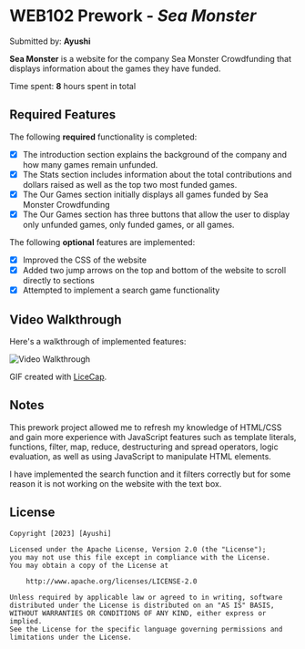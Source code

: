 # WEB102 Prework - *Sea Monster*

Submitted by: **Ayushi**

**Sea Monster** is a website for the company Sea Monster Crowdfunding that displays information about the games they have funded.

Time spent: **8** hours spent in total

## Required Features

The following **required** functionality is completed:

* [X] The introduction section explains the background of the company and how many games remain unfunded.
* [X] The Stats section includes information about the total contributions and dollars raised as well as the top two most funded games.
* [X] The Our Games section initially displays all games funded by Sea Monster Crowdfunding
* [X] The Our Games section has three buttons that allow the user to display only unfunded games, only funded games, or all games.

The following **optional** features are implemented:

* [X] Improved the CSS of the website
* [X] Added two jump arrows on the top and bottom of the website to scroll directly to sections
* [X] Attempted to implement a search game functionality

## Video Walkthrough

Here's a walkthrough of implemented features:

<img src='WalkThrough.gif' title='Video Walkthrough' width='' alt='Video Walkthrough' />

GIF created with [LiceCap](http://www.cockos.com/licecap/).

## Notes

This prework project allowed me to refresh my knowledge of HTML/CSS and gain more experience with JavaScript features such as template literals, functions, filter, map, reduce, destructuring and spread operators, logic evaluation, as well as using JavaScript to manipulate HTML elements.

I have implemented the search function and it filters correctly but for some reason it is not working on the website with the text box. 

## License

    Copyright [2023] [Ayushi]

    Licensed under the Apache License, Version 2.0 (the "License");
    you may not use this file except in compliance with the License.
    You may obtain a copy of the License at

        http://www.apache.org/licenses/LICENSE-2.0

    Unless required by applicable law or agreed to in writing, software
    distributed under the License is distributed on an "AS IS" BASIS,
    WITHOUT WARRANTIES OR CONDITIONS OF ANY KIND, either express or implied.
    See the License for the specific language governing permissions and
    limitations under the License.
